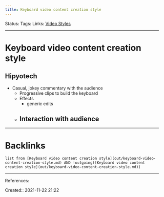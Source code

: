 ```yaml
---
title: Keyboard video content creation style
---
```

Status: 
Tags: 
Links: [Video Styles](out/video-styles.md)
___
# Keyboard video content creation style
## Hipyotech
- Casual, jokey commentary with the audience
	- Progressive clips to build the keyboard
	- Effects
		- generic edits
	- Interaction with audience
		- 

___
# Backlinks
```dataview
list from [Keyboard video content creation style](out/keyboard-video-content-creation-style.md) AND !outgoing([Keyboard video content creation style](out/keyboard-video-content-creation-style.md))
```
___
References:

Created:: 2021-11-22 21:22